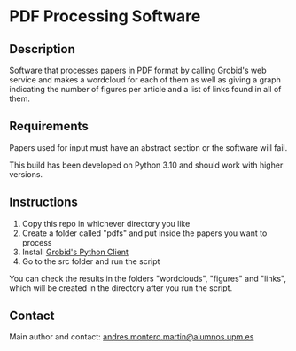# PDF Processing Software

## Description

Software that processes papers in PDF format by calling Grobid's web service and makes a wordcloud for each of them as well as giving a graph indicating the number of figures per article and a list of links found in all of them.

## Requirements

Papers used for input must have an abstract section or the software will fail.

This build has been developed on Python 3.10 and should work with higher versions.

## Instructions

1. Copy this repo in whichever directory you like
2. Create a folder called "pdfs" and put inside the papers you want to process
3. Install [Grobid's Python Client](https://github.com/kermitt2/grobid_client_python)
4. Go to the src folder and run the script

You can check the results in the folders "wordclouds", "figures" and "links", which will be created in the directory after you run the script.

## Contact

Main author and contact: andres.montero.martin@alumnos.upm.es
